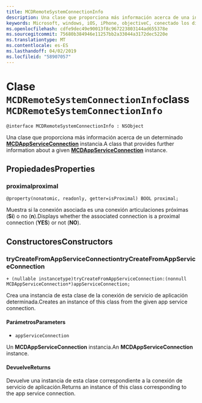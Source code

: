 ```yaml
---
title: MCDRemoteSystemConnectionInfo
description: Una clase que proporciona más información acerca de una instancia de MCDAppServiceConnection especificada.
keywords: Microsoft, windows, iOS, iPhone, objectiveC, conectado los dispositivos, proyecto Roma
ms.openlocfilehash: cdfe9dec49e90013f8c967223803144ad655378e
ms.sourcegitcommit: 75680b384946e11257bb2a33044a3172dec5220e
ms.translationtype: MT
ms.contentlocale: es-ES
ms.lasthandoff: 04/02/2019
ms.locfileid: "58907057"
---
```

# <a name="class-mcdremotesystemconnectioninfo"></a><span data-ttu-id="0f6be-104">Clase `MCDRemoteSystemConnectionInfo`</span><span class="sxs-lookup"><span data-stu-id="0f6be-104">class `MCDRemoteSystemConnectionInfo`</span></span> 

```
@interface MCDRemoteSystemConnectionInfo : NSObject
```  

<span data-ttu-id="0f6be-105">Una clase que proporciona más información acerca de un determinado **[MCDAppServiceConnection](MCDAppServiceConnection.md)** instancia.</span><span class="sxs-lookup"><span data-stu-id="0f6be-105">A class that provides further information about a given **[MCDAppServiceConnection](MCDAppServiceConnection.md)** instance.</span></span>

## <a name="properties"></a><span data-ttu-id="0f6be-106">Propiedades</span><span class="sxs-lookup"><span data-stu-id="0f6be-106">Properties</span></span>

### <a name="proximal"></a><span data-ttu-id="0f6be-107">proximal</span><span class="sxs-lookup"><span data-stu-id="0f6be-107">proximal</span></span>
`@property(nonatomic, readonly, getter=isProximal) BOOL proximal;`

<span data-ttu-id="0f6be-108">Muestra si la conexión asociada es una conexión articulaciones próximas (**Sí**) o no (**n**).</span><span class="sxs-lookup"><span data-stu-id="0f6be-108">Displays whether the associated connection is a proximal connection (**YES**) or not (**NO**).</span></span>

## <a name="constructors"></a><span data-ttu-id="0f6be-109">Constructores</span><span class="sxs-lookup"><span data-stu-id="0f6be-109">Constructors</span></span>

### <a name="trycreatefromappserviceconnection"></a><span data-ttu-id="0f6be-110">tryCreateFromAppServiceConnection</span><span class="sxs-lookup"><span data-stu-id="0f6be-110">tryCreateFromAppServiceConnection</span></span>
`+ (nullable instancetype)tryCreateFromAppServiceConnection:(nonnull MCDAppServiceConnection*)appServiceConnection;`

<span data-ttu-id="0f6be-111">Crea una instancia de esta clase de la conexión de servicio de aplicación determinada.</span><span class="sxs-lookup"><span data-stu-id="0f6be-111">Creates an instance of this class from the given app service connection.</span></span>

#### <a name="parameters"></a><span data-ttu-id="0f6be-112">Parámetros</span><span class="sxs-lookup"><span data-stu-id="0f6be-112">Parameters</span></span>
* `appServiceConnection` 

<span data-ttu-id="0f6be-113">Un **MCDAppServiceConnection** instancia.</span><span class="sxs-lookup"><span data-stu-id="0f6be-113">An **MCDAppServiceConnection** instance.</span></span>

#### <a name="returns"></a><span data-ttu-id="0f6be-114">Devuelve</span><span class="sxs-lookup"><span data-stu-id="0f6be-114">Returns</span></span>
<span data-ttu-id="0f6be-115">Devuelve una instancia de esta clase correspondiente a la conexión de servicio de aplicación.</span><span class="sxs-lookup"><span data-stu-id="0f6be-115">Returns an instance of this class corresponding to the app service connection.</span></span>